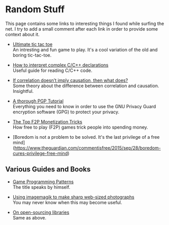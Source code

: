 # Random Stuff

This page contains some links to interesting things I found while surfing the
net. I try to add a small comment after each link in order to provide some
context about it.

* [Ultimate tic tac toe](http://mathwithbaddrawings.com/2013/06/16/ultimate-tic-tac-toe/)<br/>
	An intresting and fun game to play. It's a cool variation of the old and
	boring tic-tac-toe.

* [How to interpret complex C/C++ declarations](http://www.codeproject.com/Articles/7042/How-to-interpret-complex-C-C-declarations)<br/>
	Useful guide for reading C/C++ code.

* [If correlation doesn’t imply causation, then what does?](http://www.michaelnielsen.org/ddi/if-correlation-doesnt-imply-causation-then-what-does)
	<br/>Some theory about the difference between correlation and causation.
	Insightful.

* [A thorough PGP Tutorial](https://futureboy.us/pgp.html)<br/>
	Everything you need to know in order to use the GNU Privacy Guard encryption
	software (GPG) to protect your privacy.

* [The Top F2P Monetization Tricks](http://www.gamasutra.com/blogs/RaminShokrizade/20130626/194933/The_Top_F2P_Monetization_Tricks.php)<br/>
	How free to play (F2P) games trick people into spending money.

* [Boredom is not a problem to be solved. It's the last privilege of a free mind]
(https://www.theguardian.com/commentisfree/2015/sep/28/boredom-cures-privilege-free-mind)

## Various Guides and Books

* [Game Programming Patterns](http://gameprogrammingpatterns.com)<br/>
	The title speaks by himself.

* [Using imagemagik to make sharp web-sized photographs](https://even.li/imagemagick-sharp-web-sized-photographs/)<br/>
	You may never know when this may become useful.

* [On open-sourcing libraries](http://williamdurand.fr/2013/07/04/on-open-sourcing-libraries/)<br/>
	Same as above.
